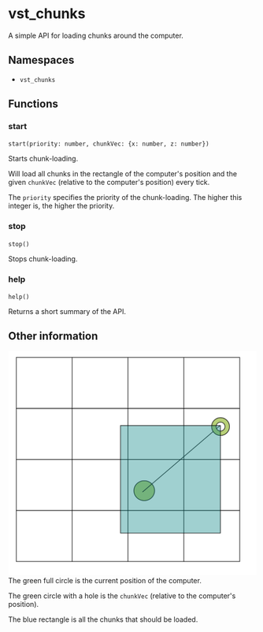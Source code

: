 # vst_chunks
A simple API for loading chunks around the computer.

## Namespaces
* `vst_chunks`

## Functions
### start
`start(priority: number, chunkVec: {x: number, z: number})`

Starts chunk-loading.

Will load all chunks in the rectangle of the computer's position and
the given `chunkVec` (relative to the computer's position) every tick.

The `priority` specifies the priority of the chunk-loading.
The higher this integer is, the higher the priority.

### stop
`stop()`

Stops chunk-loading.

### help
`help()`

Returns a short summary of the API.

## Other information
![info](../tournament_chunk_loading.png)
The green full circle is the current position of the computer.

The green circle with a hole is the `chunkVec` (relative to the computer's position).

The blue rectangle is all the chunks that should be loaded.